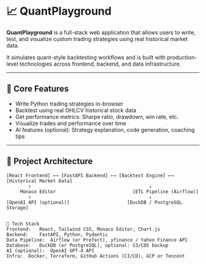 # 📈 QuantPlayground

**QuantPlayground** is a full-stack web application that allows users to write, test, and visualize custom trading strategies using real historical market data.

It simulates quant-style backtesting workflows and is built with production-level technologies across frontend, backend, and data infrastructure.

---

## 🧠 Core Features

- Write Python trading strategies in-browser
- Backtest using real OHLCV historical stock data
- Get performance metrics: Sharpe ratio, drawdown, win rate, etc.
- Visualize trades and performance over time
- AI features (optional): Strategy explanation, code generation, coaching tips

---

## 🧱 Project Architecture

```text
[React Frontend] ←→ [FastAPI Backend] ←→ [Backtest Engine] ←→ [Historical Market Data]
        ↑                                           ↓
     Monaco Editor                            [ETL Pipeline (Airflow)]
        ↑                                           ↓
[OpenAI API (optional)]                     [DuckDB / PostgreSQL Storage]


🔧 Tech Stack
Frontend:	React, Tailwind CSS, Monaco Editor, Chart.js
Backend:	FastAPI, Python, Pydantic
Data Pipeline:	Airflow (or Prefect), yfinance / Yahoo Finance API
Database:	DuckDB (or PostgreSQL), optional: S3/COS backup
AI (optional):	OpenAI GPT-4 API
Infra:	Docker, Terraform, GitHub Actions (CI/CD), GCP or Tencent